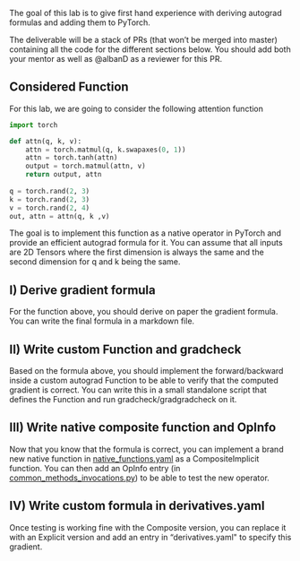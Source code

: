 The goal of this lab is to give first hand experience with deriving autograd formulas and adding them to PyTorch.

The deliverable will be a stack of PRs (that won’t be merged into master) containing all the code for the different sections below.
You should add both your mentor as well as @albanD as a reviewer for this PR.


## Considered Function

For this lab, we are going to consider the following attention function

```py
import torch

def attn(q, k, v):
    attn = torch.matmul(q, k.swapaxes(0, 1))
    attn = torch.tanh(attn)
    output = torch.matmul(attn, v)
    return output, attn
    
q = torch.rand(2, 3)
k = torch.rand(2, 3)
v = torch.rand(2, 4)
out, attn = attn(q, k ,v)
```

The goal is to implement this function as a native operator in PyTorch and provide an efficient autograd formula for it.
You can assume that all inputs are 2D Tensors where the first dimension is always the same and the second dimension for q and k being the same.

## I) Derive gradient formula

For the function above, you should derive on paper the gradient formula.
You can write the final formula in a markdown file.

## II) Write custom Function and gradcheck

Based on the formula above, you should implement the forward/backward inside a custom autograd Function to be able to verify that the computed gradient is correct.
You can write this in a small standalone script that defines the Function and run gradcheck/gradgradcheck on it.

## III) Write native composite function and OpInfo

Now that you know that the formula is correct, you can implement a brand new native function in [native_functions.yaml](../blob/master/aten/src/ATen/native/native_functions.yaml) as a CompositeImplicit function.
You can then add an OpInfo entry (in [common_methods_invocations.py](../blob/master/torch/testing/_internal/common_methods_invocations.py)) to be able to test the new operator.

## IV) Write custom formula in derivatives.yaml

Once testing is working fine with the Composite version, you can replace it with an Explicit version and add an entry in “derivatives.yaml" to specify this gradient.



